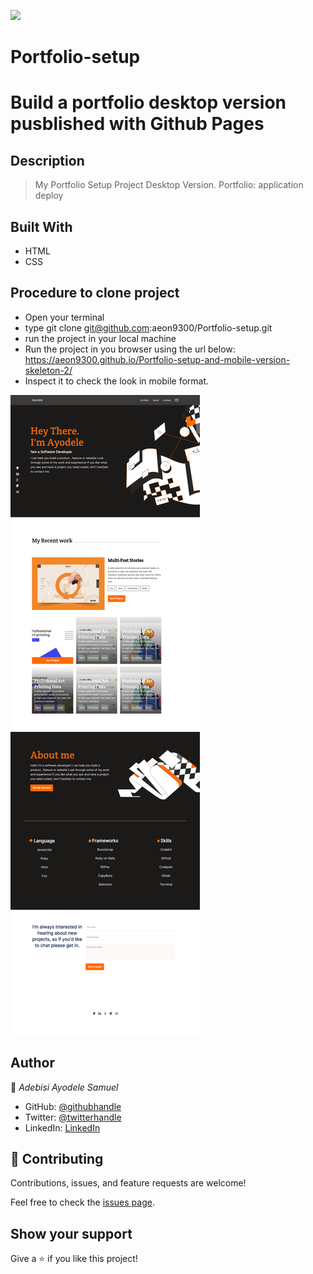 ![](https://img.shields.io/badge/Microverse-blueviolet)

# Portfolio-setup
# Build a portfolio desktop version pusblished with Github Pages

## Description
> My Portfolio Setup Project Desktop Version.
> Portfolio: application deploy

## Built With

- HTML
- CSS

## Procedure to clone project
- Open your terminal
- type git clone git@github.com:aeon9300/Portfolio-setup.git
- run the project in your local machine
- Run the project in you browser using the url below:
    https://aeon9300.github.io/Portfolio-setup-and-mobile-version-skeleton-2/
- Inspect it to check the look in mobile format.

![screenshot](images/img-microverse.png)

## Author

👤 *Adebisi Ayodele Samuel*

- GitHub: [@githubhandle](https://github.com/aeon9300)
- Twitter: [@twitterhandle](https://twitter.com/aeon9300)
- LinkedIn: [LinkedIn](https://www.linkedin.com/in/samuel-adebisi-4a589362/)

## 🤝 Contributing

Contributions, issues, and feature requests are welcome!

Feel free to check the [issues page](../../issues/).

## Show your support

Give a ⭐ if you like this project!